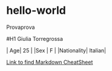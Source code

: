 # hello-world
Provaprova

#H1
Giulia Torregrossa

| Age| 25 |
|Sex | F |
|Nationality| Italian|

[Link to find Markdown CheatSheet](https://www.markdownguide.org/cheat-sheet/)
